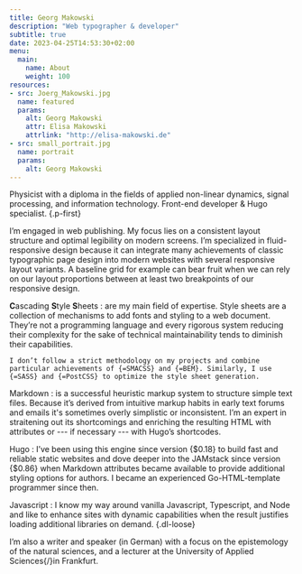 ```yaml
---
title: Georg Makowski
description: "Web typographer & developer"
subtitle: true
date: 2023-04-25T14:53:30+02:00
menu:
  main:
    name: About
    weight: 100
resources:
- src: Joerg_Makowski.jpg
  name: featured
  params:
    alt: Georg Makowski
    attr: Elisa Makowski
    attrlink: "http://elisa-makowski.de"
- src: small_portrait.jpg
  name: portrait
  params:
    alt: Georg Makowski
---
```


Physicist with a diploma in the fields of applied non-linear dynamics, signal processing, and information technology. Front-end developer & Hugo specialist.
{.p-first}
<!--more-->

I’m engaged in web publishing. My focus lies on a consistent layout structure and optimal legibility on modern screens. I’m specialized in fluid-responsive design because it can integrate many achievements of classic typographic page design into modern websites with several responsive layout variants. A baseline grid for example can bear fruit when we can rely on our layout proportions between at least two breakpoints of our responsive design.

**C**ascading **S**tyle **S**heets
: are my main field of expertise. Style sheets are a collection of mechanisms to add fonts and styling to a web document. They’re not a programming language and every rigorous system reducing their complexity for the sake of technical maintainability tends to diminish their capabilities.

    I don’t follow a strict methodology on my projects and combine particular achievements of {=SMACSS} and {=BEM}. Similarly, I use {=SASS} and {=PostCSS} to optimize the style sheet generation.

Markdown
: is a successful heuristic markup system to structure simple text files. Because it’s derived from intuitive markup habits in early text forums and emails it's sometimes overly simplistic or inconsistent. I’m an expert in straitening out its shortcomings and enriching the resulting HTML with attributes or --- if necessary --- with Hugo’s shortcodes.

Hugo
: I’ve been using this engine since version {$0.18} to build fast and reliable static websites and dove deeper into the JAMstack since version {$0.86} when Markdown attributes became available to provide additional styling options for authors. I became an experienced Go-HTML-template programmer since then.

Javascript
: I know my way around vanilla Javascript, Typescript, and Node and like to enhance sites with dynamic capabilities when the result justifies loading additional libraries on demand.
{.dl-loose}

I’m also a writer and speaker (in German) with a focus on the epistemology of the natural sciences, and a lecturer at the University of Applied Sciences{/}in Frankfurt.
